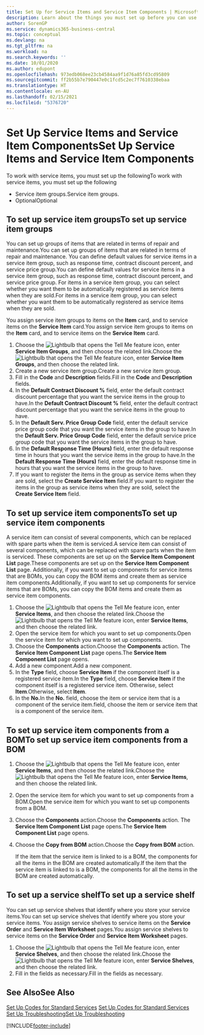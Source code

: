 ```yaml
---
title: Set Up for Service Items and Service Item Components | Microsoft Docs
description: Learn about the things you must set up before you can use service items, including default values such as response time, contract discount percent, and service price group.
author: SorenGP
ms.service: dynamics365-business-central
ms.topic: conceptual
ms.devlang: na
ms.tgt_pltfrm: na
ms.workload: na
ms.search.keywords: ''
ms.date: 10/01/2020
ms.author: edupont
ms.openlocfilehash: 973edb068ee23cb4584aa9f1d76a85fd3cd95809
ms.sourcegitcommit: ff2b55b7e790447e0c1fcd5c2ec7f7610338ebaa
ms.translationtype: HT
ms.contentlocale: en-AU
ms.lasthandoff: 02/15/2021
ms.locfileid: "5376720"
---
```

# <a name="set-up-service-items-and-service-item-components"></a><span data-ttu-id="ae3b8-103">Set Up Service Items and Service Item Components</span><span class="sxs-lookup"><span data-stu-id="ae3b8-103">Set Up Service Items and Service Item Components</span></span>
<span data-ttu-id="ae3b8-104">To work with service items, you must set up the following</span><span class="sxs-lookup"><span data-stu-id="ae3b8-104">To work with service items, you must set up the following</span></span>

* <span data-ttu-id="ae3b8-105">Service item groups.</span><span class="sxs-lookup"><span data-stu-id="ae3b8-105">Service item groups.</span></span>
* <span data-ttu-id="ae3b8-106">Optional</span><span class="sxs-lookup"><span data-stu-id="ae3b8-106">Optional</span></span>

## <a name="to-set-up-service-item-groups"></a><span data-ttu-id="ae3b8-107">To set up service item groups</span><span class="sxs-lookup"><span data-stu-id="ae3b8-107">To set up service item groups</span></span>
<span data-ttu-id="ae3b8-108">You can set up groups of items that are related in terms of repair and maintenance.</span><span class="sxs-lookup"><span data-stu-id="ae3b8-108">You can set up groups of items that are related in terms of repair and maintenance.</span></span> <span data-ttu-id="ae3b8-109">You can define default values for service items in a service item group, such as response time, contract discount percent, and service price group.</span><span class="sxs-lookup"><span data-stu-id="ae3b8-109">You can define default values for service items in a service item group, such as response time, contract discount percent, and service price group.</span></span> <span data-ttu-id="ae3b8-110">For items in a service item group, you can select whether you want them to be automatically registered as service items when they are sold.</span><span class="sxs-lookup"><span data-stu-id="ae3b8-110">For items in a service item group, you can select whether you want them to be automatically registered as service items when they are sold.</span></span>  

<span data-ttu-id="ae3b8-111">You assign service item groups to items on the **Item** card, and to service items on the **Service Item** card.</span><span class="sxs-lookup"><span data-stu-id="ae3b8-111">You assign service item groups to items on the **Item** card, and to service items on the **Service Item** card.</span></span>  

1. <span data-ttu-id="ae3b8-112">Choose the ![Lightbulb that opens the Tell Me feature](media/ui-search/search_small.png "Tell me what you want to do") icon, enter **Service Item Groups**, and then choose the related link.</span><span class="sxs-lookup"><span data-stu-id="ae3b8-112">Choose the ![Lightbulb that opens the Tell Me feature](media/ui-search/search_small.png "Tell me what you want to do") icon, enter **Service Item Groups**, and then choose the related link.</span></span>  
2. <span data-ttu-id="ae3b8-113">Create a new service item group.</span><span class="sxs-lookup"><span data-stu-id="ae3b8-113">Create a new service item group.</span></span>  
3. <span data-ttu-id="ae3b8-114">Fill in the **Code** and **Description** fields.</span><span class="sxs-lookup"><span data-stu-id="ae3b8-114">Fill in the **Code** and **Description** fields.</span></span>  
4. <span data-ttu-id="ae3b8-115">In the **Default Contract Discount %** field, enter the default contract discount percentage that you want the service items in the group to have.</span><span class="sxs-lookup"><span data-stu-id="ae3b8-115">In the **Default Contract Discount %** field, enter the default contract discount percentage that you want the service items in the group to have.</span></span>  
5. <span data-ttu-id="ae3b8-116">In the **Default Serv. Price Group Code** field, enter the default service price group code that you want the service items in the group to have.</span><span class="sxs-lookup"><span data-stu-id="ae3b8-116">In the **Default Serv. Price Group Code** field, enter the default service price group code that you want the service items in the group to have.</span></span>  
6. <span data-ttu-id="ae3b8-117">In the **Default Response Time (Hours)** field, enter the default response time in hours that you want the service items in the group to have.</span><span class="sxs-lookup"><span data-stu-id="ae3b8-117">In the **Default Response Time (Hours)** field, enter the default response time in hours that you want the service items in the group to have.</span></span>  
7. <span data-ttu-id="ae3b8-118">If you want to register the items in the group as service items when they are sold, select the **Create Service Item** field.</span><span class="sxs-lookup"><span data-stu-id="ae3b8-118">If you want to register the items in the group as service items when they are sold, select the **Create Service Item** field.</span></span>  

## <a name="to-set-up-service-item-components"></a><span data-ttu-id="ae3b8-119">To set up service item components</span><span class="sxs-lookup"><span data-stu-id="ae3b8-119">To set up service item components</span></span>
<span data-ttu-id="ae3b8-120">A service item can consist of several components, which can be replaced with spare parts when the item is serviced.</span><span class="sxs-lookup"><span data-stu-id="ae3b8-120">A service item can consist of several components, which can be replaced with spare parts when the item is serviced.</span></span> <span data-ttu-id="ae3b8-121">These components are set up on the **Service Item Component List** page.</span><span class="sxs-lookup"><span data-stu-id="ae3b8-121">These components are set up on the **Service Item Component List** page.</span></span> <span data-ttu-id="ae3b8-122">Additionally, if you want to set up components for service items that are BOMs, you can copy the BOM items and create them as service item components.</span><span class="sxs-lookup"><span data-stu-id="ae3b8-122">Additionally, if you want to set up components for service items that are BOMs, you can copy the BOM items and create them as service item components.</span></span>

1. <span data-ttu-id="ae3b8-123">Choose the ![Lightbulb that opens the Tell Me feature](media/ui-search/search_small.png "Tell me what you want to do") icon, enter **Service Items**, and then choose the related link.</span><span class="sxs-lookup"><span data-stu-id="ae3b8-123">Choose the ![Lightbulb that opens the Tell Me feature](media/ui-search/search_small.png "Tell me what you want to do") icon, enter **Service Items**, and then choose the related link.</span></span>
2. <span data-ttu-id="ae3b8-124">Open the service item for which you want to set up components.</span><span class="sxs-lookup"><span data-stu-id="ae3b8-124">Open the service item for which you want to set up components.</span></span>  
3. <span data-ttu-id="ae3b8-125">Choose the **Components** action.</span><span class="sxs-lookup"><span data-stu-id="ae3b8-125">Choose the **Components** action.</span></span> <span data-ttu-id="ae3b8-126">The **Service Item Component List** page opens.</span><span class="sxs-lookup"><span data-stu-id="ae3b8-126">The **Service Item Component List** page opens.</span></span>  
4. <span data-ttu-id="ae3b8-127">Add a new component.</span><span class="sxs-lookup"><span data-stu-id="ae3b8-127">Add a new component.</span></span>  
5. <span data-ttu-id="ae3b8-128">In the **Type** field, choose **Service Item** if the component itself is a registered service item.</span><span class="sxs-lookup"><span data-stu-id="ae3b8-128">In the **Type** field, choose **Service Item** if the component itself is a registered service item.</span></span> <span data-ttu-id="ae3b8-129">Otherwise, select **Item**.</span><span class="sxs-lookup"><span data-stu-id="ae3b8-129">Otherwise, select **Item**.</span></span>  
6. <span data-ttu-id="ae3b8-130">In the **No.**</span><span class="sxs-lookup"><span data-stu-id="ae3b8-130">In the **No.**</span></span> <span data-ttu-id="ae3b8-131">field, choose the item or service item that is a component of the service item.</span><span class="sxs-lookup"><span data-stu-id="ae3b8-131">field, choose the item or service item that is a component of the service item.</span></span>  

## <a name="to-set-up-service-item-components-from-a-bom"></a><span data-ttu-id="ae3b8-132">To set up service item components from a BOM</span><span class="sxs-lookup"><span data-stu-id="ae3b8-132">To set up service item components from a BOM</span></span>
1.  <span data-ttu-id="ae3b8-133">Choose the ![Lightbulb that opens the Tell Me feature](media/ui-search/search_small.png "Tell me what you want to do") icon, enter **Service Items**, and then choose the related link.</span><span class="sxs-lookup"><span data-stu-id="ae3b8-133">Choose the ![Lightbulb that opens the Tell Me feature](media/ui-search/search_small.png "Tell me what you want to do") icon, enter **Service Items**, and then choose the related link.</span></span>  
2. <span data-ttu-id="ae3b8-134">Open the service item for which you want to set up components from a BOM.</span><span class="sxs-lookup"><span data-stu-id="ae3b8-134">Open the service item for which you want to set up components from a BOM.</span></span>  
3. <span data-ttu-id="ae3b8-135">Choose the **Components** action.</span><span class="sxs-lookup"><span data-stu-id="ae3b8-135">Choose the **Components** action.</span></span> <span data-ttu-id="ae3b8-136">The **Service Item Component List** page opens.</span><span class="sxs-lookup"><span data-stu-id="ae3b8-136">The **Service Item Component List** page opens.</span></span>  
4. <span data-ttu-id="ae3b8-137">Choose the **Copy from BOM** action.</span><span class="sxs-lookup"><span data-stu-id="ae3b8-137">Choose the **Copy from BOM** action.</span></span>  

    <span data-ttu-id="ae3b8-138">If the item that the service item is linked to is a BOM, the components for all the items in the BOM are created automatically.</span><span class="sxs-lookup"><span data-stu-id="ae3b8-138">If the item that the service item is linked to is a BOM, the components for all the items in the BOM are created automatically.</span></span>  

## <a name="to-set-up-a-service-shelf"></a><span data-ttu-id="ae3b8-139">To set up a service shelf</span><span class="sxs-lookup"><span data-stu-id="ae3b8-139">To set up a service shelf</span></span>
<span data-ttu-id="ae3b8-140">You can set up service shelves that identify where you store your service items.</span><span class="sxs-lookup"><span data-stu-id="ae3b8-140">You can set up service shelves that identify where you store your service items.</span></span> <span data-ttu-id="ae3b8-141">You assign service shelves to service items on the **Service Order** and **Service Item Worksheet** pages.</span><span class="sxs-lookup"><span data-stu-id="ae3b8-141">You assign service shelves to service items on the **Service Order** and **Service Item Worksheet** pages.</span></span>  

1. <span data-ttu-id="ae3b8-142">Choose the ![Lightbulb that opens the Tell Me feature](media/ui-search/search_small.png "Tell me what you want to do") icon, enter **Service Shelves**, and then choose the related link.</span><span class="sxs-lookup"><span data-stu-id="ae3b8-142">Choose the ![Lightbulb that opens the Tell Me feature](media/ui-search/search_small.png "Tell me what you want to do") icon, enter **Service Shelves**, and then choose the related link.</span></span>
2. <span data-ttu-id="ae3b8-143">Fill in the fields as necessary.</span><span class="sxs-lookup"><span data-stu-id="ae3b8-143">Fill in the fields as necessary.</span></span>

## <a name="see-also"></a><span data-ttu-id="ae3b8-144">See Also</span><span class="sxs-lookup"><span data-stu-id="ae3b8-144">See Also</span></span>
<span data-ttu-id="ae3b8-145">[Set Up Codes for Standard Services](service-how-setup-service-coding.md) </span><span class="sxs-lookup"><span data-stu-id="ae3b8-145">[Set Up Codes for Standard Services](service-how-setup-service-coding.md) </span></span>  
[<span data-ttu-id="ae3b8-146">Set Up Troubleshooting</span><span class="sxs-lookup"><span data-stu-id="ae3b8-146">Set Up Troubleshooting</span></span>](service-how-setup-troubleshooting.md)


[!INCLUDE[footer-include](includes/footer-banner.md)]